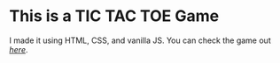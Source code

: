 # This is a TIC TAC TOE Game

I made it using HTML, CSS, and vanilla JS.
You can check the game out [*here*](https://ahmedamir7.itch.io/tic-tac-toe).
